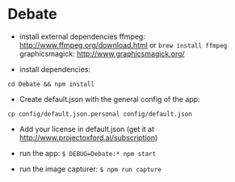 # Debate

- install external dependencies
  ffmpeg: http://www.ffmpeg.org/download.html or ```brew install ffmpeg```
  graphicsmagick: http://www.graphicsmagick.org/


- install dependencies:
```
cd Debate && npm install
```

- Create default.json with the general config of the app:
```
cp config/default.json.personal config/default.json
```

- Add your license in default.json (get it at http://www.projectoxford.ai/subscription)


- run the app:
```$ DEBUG=Debate:* npm start```

- run the image capturer:
```$ npm run capture```

